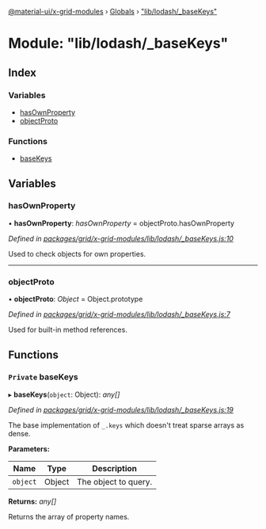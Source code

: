 [@material-ui/x-grid-modules](../README.md) › [Globals](../globals.md) › ["lib/lodash/_baseKeys"](_lib_lodash__basekeys_.md)

# Module: "lib/lodash/_baseKeys"

## Index

### Variables

* [hasOwnProperty](_lib_lodash__basekeys_.md#hasownproperty)
* [objectProto](_lib_lodash__basekeys_.md#objectproto)

### Functions

* [baseKeys](_lib_lodash__basekeys_.md#private-basekeys)

## Variables

###  hasOwnProperty

• **hasOwnProperty**: *hasOwnProperty* = objectProto.hasOwnProperty

*Defined in [packages/grid/x-grid-modules/lib/lodash/_baseKeys.js:10](https://github.com/mui-org/material-ui-x/blob/a679779/packages/grid/x-grid-modules/lib/lodash/_baseKeys.js#L10)*

Used to check objects for own properties.

___

###  objectProto

• **objectProto**: *Object* = Object.prototype

*Defined in [packages/grid/x-grid-modules/lib/lodash/_baseKeys.js:7](https://github.com/mui-org/material-ui-x/blob/a679779/packages/grid/x-grid-modules/lib/lodash/_baseKeys.js#L7)*

Used for built-in method references.

## Functions

### `Private` baseKeys

▸ **baseKeys**(`object`: Object): *any[]*

*Defined in [packages/grid/x-grid-modules/lib/lodash/_baseKeys.js:19](https://github.com/mui-org/material-ui-x/blob/a679779/packages/grid/x-grid-modules/lib/lodash/_baseKeys.js#L19)*

The base implementation of `_.keys` which doesn't treat sparse arrays as dense.

**Parameters:**

Name | Type | Description |
------ | ------ | ------ |
`object` | Object | The object to query. |

**Returns:** *any[]*

Returns the array of property names.
